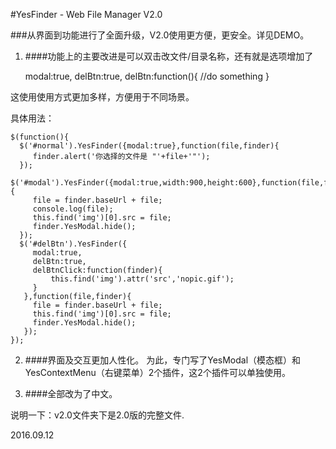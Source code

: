 #YesFinder - Web File Manager V2.0

###从界面到功能进行了全面升级，V2.0使用更方便，更安全。详见DEMO。



1. ####功能上的主要改进是可以双击改文件/目录名称，还有就是选项增加了

    modal:true, 
    delBtn:true,
    delBtn:function(){
      //do something
    }

 这使用使用方式更加多样，方便用于不同场景。

 具体用法：
 
    $(function(){
      $('#normal').YesFinder({modal:true},function(file,finder){
         finder.alert('你选择的文件是 "'+file+'"');
      });
      $('#modal').YesFinder({modal:true,width:900,height:600},function(file,finder){
         file = finder.baseUrl + file;
         console.log(file);
         this.find('img')[0].src = file;
         finder.YesModal.hide();
      });
      $('#delBtn').YesFinder({
         modal:true,
         delBtn:true,
         delBtnClick:function(finder){
             this.find('img').attr('src','nopic.gif');
         }
       },function(file,finder){
         file = finder.baseUrl + file;
         this.find('img')[0].src = file;
         finder.YesModal.hide();
       });
    });
 
2. ####界面及交互更加人性化。
    为此，专门写了YesModal（模态框）和YesContextMenu（右键菜单）2个插件，这2个插件可以单独使用。

3. ####全部改为了中文。


说明一下：v2.0文件夹下是2.0版的完整文件.


2016.09.12
